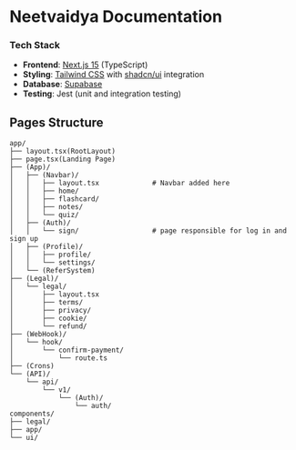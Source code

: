 # Neetvaidya Documentation

### Tech Stack

- **Frontend**: [Next.js 15](https://nextjs.org/) (TypeScript)
- **Styling**: [Tailwind CSS](https://tailwindcss.com/) with [shadcn/ui](https://shadcn.dev/) integration
- **Database**: [Supabase](https://supabase.com/)
- **Testing**: Jest (unit and integration testing)

## Pages Structure

```plaintext
app/
├── layout.tsx(RootLayout)
├── page.tsx(Landing Page)
├── (App)/
│   ├── (Navbar)/
│   │   ├── layout.tsx             # Navbar added here
│   │   ├── home/
│   │   ├── flashcard/
│   │   ├── notes/
│   │   └── quiz/
│   ├── (Auth)/
│   │   └── sign/                  # page responsible for log in and sign up
│   ├── (Profile)/
│   │   ├── profile/
│   │   └── settings/
│   └── (ReferSystem)
├── (Legal)/
│   └── legal/
│       ├── layout.tsx
│       ├── terms/
│       ├── privacy/
│       ├── cookie/
│       └── refund/
├── (WebHook)/
│   └── hook/
│       └── confirm-payment/
│           └── route.ts
├── (Crons)
└── (API)/
    └── api/
        └── v1/
            └── (Auth)/
                └── auth/
components/
├── legal/
├── app/
└── ui/
```
